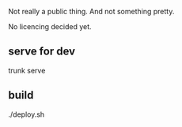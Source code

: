 
Not really a public thing. And not something pretty.

No licencing decided yet.

## serve for dev

trunk serve

## build

./deploy.sh


